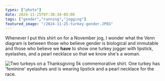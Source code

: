 ```yaml
---
types: ["photo"]
date: 2024-11-25T07:38:34-05:00
tags: ["gender","running","jogging"]
featured_image: "/2024-11-25-turkey-gender.JPEG"
---
```

Whenever I put this shirt on for a November jog, I wonder what the Venn diagram is between those who believe gender is biological and immutable and those who believe we **have** to show one turkey jogger with lipstick, eyelashes, and a pearl necklace so that we know she's a woman.

![Two turkeys on a Thanksgiving 5k commemorative shirt. One turkey has 'feminine' eyelashes and is wearing lipstick and a pearl necklace for the race.](/2024-11-25-turkey-gender.JPEG)
